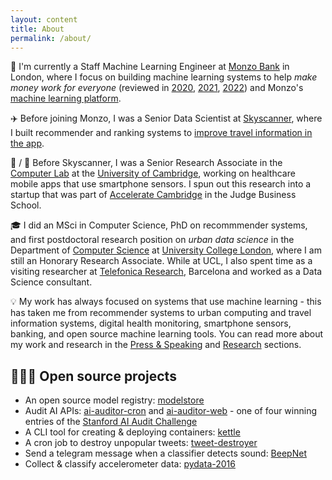 ```yaml
---
layout: content
title: About
permalink: /about/
---
```


🏦 I'm currently a Staff Machine Learning Engineer at [Monzo Bank](https://monzo.com/) in London, where I focus on building machine learning systems to help _make money work for everyone_ (reviewed in [2020](http://nlathia.github.io/2020/10/Monzo-ML.html), [2021](https://nlathia.github.io/2021/10/Monzo-ML.html), [2022](https://monzo.com/blog/2022/12/19/machine-learning-at-monzo-in-2022)) and Monzo's [machine learning platform](https://nlathia.github.io/2022/04/Monzo-ML-stack.html).

✈️ Before joining Monzo, I was a Senior Data Scientist at [Skyscanner](http://skyscanner.net/), where I built recommender and ranking systems to [improve travel information in the app](https://medium.com/@neal_lathia/five-lessons-from-building-machine-learning-systems-d703162846ad). 

🏫 / 📲 Before Skyscanner, I was a Senior Research Associate in the [Computer Lab](https://www.cl.cam.ac.uk/research/srg/netos/people/) at the [University of Cambridge](https://www.cam.ac.uk/), working on healthcare mobile apps that use smartphone sensors. I spun out this research into a startup that was part of [Accelerate Cambridge](https://www.jbs.cam.ac.uk/entrepreneurship/programmes/accelerate-cambridge/) in the Judge Business School.

🎓 I did an MSci in Computer Science, PhD on recommmender systems, and first postdoctoral research position on _urban data science_ in the Department of [Computer Science](http://www.cs.ucl.ac.uk/home/) at [University College London](https://www.ucl.ac.uk/), where I am still an Honorary Research Associate. While at UCL, I also spent time as a visiting researcher at [Telefonica Research](http://www.tid.es/), Barcelona and worked as a Data Science consultant.

💡 My work has always focused on systems that use machine learning - this has taken me from recommender systems to urban computing and travel information systems, digital health monitoring, smartphone sensors, banking, and open source machine learning tools. You can read more about my work and research in the [Press & Speaking](../public/) and [Research](../research/) sections. 

## 👨🏽‍💻  Open source projects

* An open source model registry: [modelstore](https://github.com/operatorai/modelstore)
* Audit AI APIs: [ai-auditor-cron](https://github.com/nlathia/ai-auditor-cron) and [ai-auditor-web](https://github.com/nlathia/ai-auditor-web) - one of four winning entries of the [Stanford AI Audit Challenge](https://hai.stanford.edu/policy/ai-audit-challenge)
* A CLI tool for creating & deploying containers: [kettle](https://github.com/nlathia/kettle-cli)
* A cron job to destroy unpopular tweets: [tweet-destroyer](https://github.com/nlathia/tweet-destroyer)
* Send a telegram message when a classifier detects sound: [BeepNet](https://github.com/nlathia/sound-detection) 
* Collect & classify accelerometer data: [pydata-2016](https://github.com/nlathia/pydata_2016)
